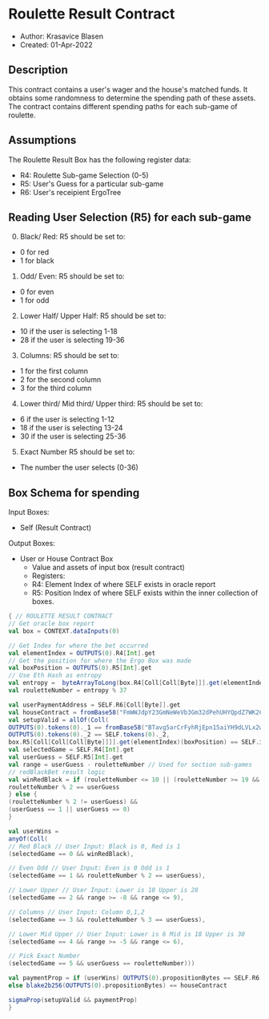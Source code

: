 # Roulette Result Contract
* Author: Krasavice Blasen
* Created: 01-Apr-2022

## Description
This contract contains a user's wager and the house's matched funds. It obtains some randomness to determine the spending path of these assets.
The contract contains different spending paths for each sub-game of roulette.

## Assumptions
The Roulette Result Box has the following register data:
- R4: Roulette Sub-game Selection (0-5) 
- R5: User's Guess for a particular sub-game
- R6: User's receipient ErgoTree

## Reading User Selection (R5) for each sub-game
0. Black/ Red:
R5 should be set to:
- 0 for red
- 1 for black
1. Odd/ Even:
R5 should be set to:
- 0 for even
- 1 for odd
2. Lower Half/ Upper Half:
R5 should be set to:
- 10 if the user is selecting 1-18
- 28 if the user is selecting 19-36
3. Columns:
R5 should be set to:
- 1 for the first column
- 2 for the second column
- 3 for the third column
4. Lower third/ Mid third/ Upper third:
R5 should be set to:
- 6 if the user is selecting 1-12
- 18 if the user is selecting 13-24
- 30 if the user is selecting 25-36
5. Exact Number
R5 should be set to:
- The number the user selects (0-36)

## Box Schema for spending
Input Boxes:
- Self (Result Contract)

Output Boxes:
- User or House Contract Box
  - Value and assets of input box (result contract)
  - Registers:
  - R4: Element Index of where SELF exists in oracle report
  - R5: Position Index of where SELF exists within the inner collection of boxes.


```scala
{ // ROULETTE RESULT CONTRACT
// Get oracle box report
val box = CONTEXT.dataInputs(0)

// Get Index for where the bet occurred
val elementIndex = OUTPUTS(0).R4[Int].get
// Get the position for where the Ergo Box was made
val boxPosition = OUTPUTS(0).R5[Int].get
// Use Eth Hash as entropy
val entropy =  byteArrayToLong(box.R4[Coll[Coll[Byte]]].get(elementIndex + 1))
val rouletteNumber = entropy % 37

val userPaymentAddress = SELF.R6[Coll[Byte]].get
val houseContract = fromBase58("FmWWJdpY23GmNeWeVb3Gm32dPehUHYQpdZ7WK2Cs8HVd")
val setupValid = allOf(Coll(
OUTPUTS(0).tokens(0)._1 == fromBase58("BTavg5arCrFyhRjEpn15aiYH9dLVLx2wGUKsJYuQi6XT"),
OUTPUTS(0).tokens(0)._2 == SELF.tokens(0)._2,
box.R5[Coll[Coll[Coll[Byte]]]].get(elementIndex)(boxPosition) == SELF.id))
val selectedGame = SELF.R4[Int].get
val userGuess = SELF.R5[Int].get
val range = userGuess - rouletteNumber // Used for section sub-games
// redBlackBet result logic
val winRedBlack = if (rouletteNumber <= 10 || (rouletteNumber >= 19 && rouletteNumber <= 28)) {
rouletteNumber % 2 == userGuess
} else {
(rouletteNumber % 2 != userGuess) &&
(userGuess == 1 || userGuess == 0)
}

val userWins = 
anyOf(Coll(
// Red Black // User Input: Black is 0, Red is 1
(selectedGame == 0 && winRedBlack),

// Even Odd // User Input: Even is 0 Odd is 1
(selectedGame == 1 && rouletteNumber % 2 == userGuess),

// Lower Upper // User Input: Lower is 10 Upper is 28
(selectedGame == 2 && range >= -8 && range <= 9),

// Columns // User Input: Column 0,1,2
(selectedGame == 3 && rouletteNumber % 3 == userGuess), 

// Lower Mid Upper // User Input: Lower is 6 Mid is 18 Upper is 30
(selectedGame == 4 && range >= -5 && range <= 6),

// Pick Exact Number
(selectedGame == 5 && userGuess == rouletteNumber)))

val paymentProp = if (userWins) OUTPUTS(0).propositionBytes == SELF.R6[Coll[Byte]].get
else blake2b256(OUTPUTS(0).propositionBytes) == houseContract

sigmaProp(setupValid && paymentProp)
}
```
